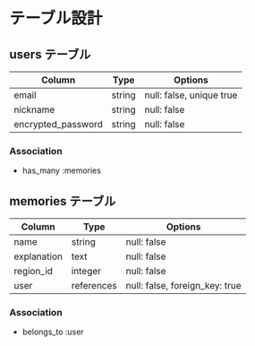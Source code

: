 # テーブル設計

## users テーブル
| Column             | Type   | Options                  |
| ------------------ | ------ | -------------------------|
| email              | string | null: false, unique true |
| nickname           | string | null: false              |
| encrypted_password | string | null: false              |

### Association
- has_many :memories

## memories テーブル
| Column             | Type      | Options                        |
| ------------------ | ----------| -------------------------------| 
| name               | string    | null: false                    |
| explanation        | text      | null: false                    |
| region_id          | integer   | null: false                    |
| user               | references| null: false, foreign_key: true |

### Association
- belongs_to :user
